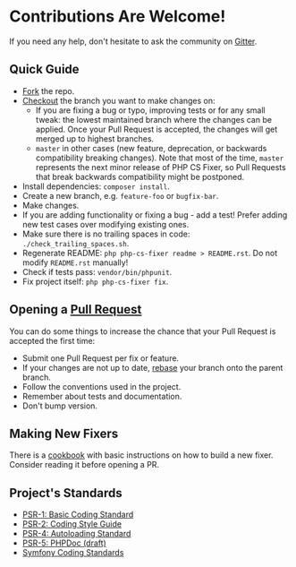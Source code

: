 # Contributions Are Welcome!

If you need any help, don't hesitate to ask the community on [Gitter](https://gitter.im/PHP-CS-Fixer/Lobby).

## Quick Guide

* [Fork](https://help.github.com/articles/fork-a-repo/) the repo.
* [Checkout](https://git-scm.com/docs/git-checkout) the branch you want to make changes on:
  * If you are fixing a bug or typo, improving tests or for any small tweak: the lowest maintained branch where the changes can be applied. Once your Pull Request is accepted, the changes will get merged up to highest branches.
  * `master` in other cases (new feature, deprecation, or backwards compatibility breaking changes). Note that most of the time, `master` represents the next minor release of PHP CS Fixer, so Pull Requests that break backwards compatibility might be postponed.
* Install dependencies: `composer install`.
* Create a new branch, e.g. `feature-foo` or `bugfix-bar`.
* Make changes.
* If you are adding functionality or fixing a bug - add a test! Prefer adding new test cases over modifying existing ones.
* Make sure there is no trailing spaces in code: `./check_trailing_spaces.sh`.
* Regenerate README: `php php-cs-fixer readme > README.rst`. Do not modify `README.rst` manually!
* Check if tests pass: `vendor/bin/phpunit`.
* Fix project itself: `php php-cs-fixer fix`.

## Opening a [Pull Request](https://help.github.com/articles/about-pull-requests/)

You can do some things to increase the chance that your Pull Request is accepted the first time:

* Submit one Pull Request per fix or feature.
* If your changes are not up to date, [rebase](https://git-scm.com/docs/git-rebase) your branch onto the parent branch.
* Follow the conventions used in the project.
* Remember about tests and documentation.
* Don't bump version.

## Making New Fixers

There is a [cookbook](doc/COOKBOOK-FIXERS.md) with basic instructions on how to build a new fixer. Consider reading it
before opening a PR.

## Project's Standards

* [PSR-1: Basic Coding Standard](https://github.com/php-fig/fig-standards/blob/master/accepted/PSR-1-basic-coding-standard.md)
* [PSR-2: Coding Style Guide](https://github.com/php-fig/fig-standards/blob/master/accepted/PSR-2-coding-style-guide.md)
* [PSR-4: Autoloading Standard](https://github.com/php-fig/fig-standards/blob/master/accepted/PSR-4-autoloader.md)
* [PSR-5: PHPDoc (draft)](https://github.com/phpDocumentor/fig-standards/blob/master/proposed/phpdoc.md)
* [Symfony Coding Standards](https://symfony.com/doc/current/contributing/code/standards.html)
